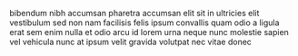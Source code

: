 bibendum nibh accumsan pharetra accumsan elit sit in ultricies elit vestibulum
sed non nam facilisis felis ipsum convallis quam odio a ligula erat sem enim
nulla et odio arcu id lorem urna neque nunc molestie sapien vel vehicula nunc
at ipsum velit gravida volutpat nec vitae donec